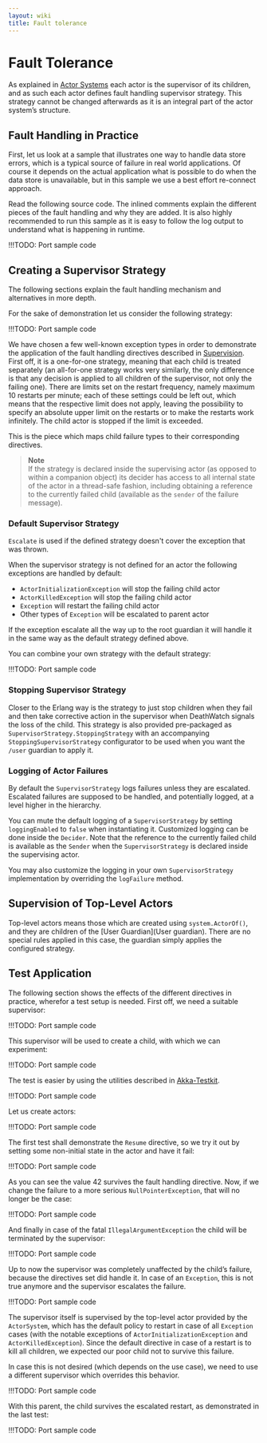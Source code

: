 ```yaml
---
layout: wiki
title: Fault tolerance
---
```

# Fault Tolerance

As explained in [Actor Systems](ActorSystem) each actor is the supervisor of its
children, and as such each actor defines fault handling supervisor strategy.
This strategy cannot be changed afterwards as it is an integral part of the
actor system’s structure.

## Fault Handling in Practice

First, let us look at a sample that illustrates one way to handle data store errors,
which is a typical source of failure in real world applications. Of course it depends
on the actual application what is possible to do when the data store is unavailable,
but in this sample we use a best effort re-connect approach.

Read the following source code. The inlined comments explain the different pieces of
the fault handling and why they are added. It is also highly recommended to run this
sample as it is easy to follow the log output to understand what is happening in runtime.

!!!TODO: Port sample code

## Creating a Supervisor Strategy

The following sections explain the fault handling mechanism and alternatives
in more depth.

For the sake of demonstration let us consider the following strategy:

!!!TODO: Port sample code

We have chosen a few well-known exception types in order to demonstrate the
application of the fault handling directives described in [Supervision](Supervision).
First off, it is a one-for-one strategy, meaning that each child is treated
separately (an all-for-one strategy works very similarly, the only difference
is that any decision is applied to all children of the supervisor, not only the
failing one). There are limits set on the restart frequency, namely maximum 10
restarts per minute; each of these settings could be left out, which means
that the respective limit does not apply, leaving the possibility to specify an
absolute upper limit on the restarts or to make the restarts work infinitely.
The child actor is stopped if the limit is exceeded.

This is the piece which maps child failure types to their corresponding directives.

> **Note**<br/>
If the strategy is declared inside the supervising actor (as opposed to
within a companion object) its decider has access to all internal state of
the actor in a thread-safe fashion, including obtaining a reference to the
currently failed child (available as the ``sender`` of the failure message).

### Default Supervisor Strategy

`Escalate` is used if the defined strategy doesn't cover the exception that was thrown.

When the supervisor strategy is not defined for an actor the following
exceptions are handled by default:

* `ActorInitializationException` will stop the failing child actor
* `ActorKilledException` will stop the failing child actor
* `Exception` will restart the failing child actor
* Other types of `Exception` will be escalated to parent actor

If the exception escalate all the way up to the root guardian it will handle it
in the same way as the default strategy defined above.

You can combine your own strategy with the default strategy:

!!!TODO: Port sample code

### Stopping Supervisor Strategy

Closer to the Erlang way is the strategy to just stop children when they fail
and then take corrective action in the supervisor when DeathWatch signals the
loss of the child. This strategy is also provided pre-packaged as
`SupervisorStrategy.StoppingStrategy` with an accompanying
`StoppingSupervisorStrategy` configurator to be used when you want the
`/user` guardian to apply it.

### Logging of Actor Failures

By default the `SupervisorStrategy` logs failures unless they are escalated.
Escalated failures are supposed to be handled, and potentially logged, at a level
higher in the hierarchy.

You can mute the default logging of a `SupervisorStrategy` by setting
`loggingEnabled` to `false` when instantiating it. Customized logging
can be done inside the `Decider`. Note that the reference to the currently
failed child is available as the `Sender` when the `SupervisorStrategy` is
declared inside the supervising actor.

You may also customize the logging in your own ``SupervisorStrategy`` implementation
by overriding the `logFailure` method.

## Supervision of Top-Level Actors

Top-level actors means those which are created using `system.ActorOf()`, and
they are children of the [User Guardian](User guardian). There are no
special rules applied in this case, the guardian simply applies the configured
strategy.

## Test Application

The following section shows the effects of the different directives in practice,
wherefor a test setup is needed. First off, we need a suitable supervisor:

!!!TODO: Port sample code

This supervisor will be used to create a child, with which we can experiment:

!!!TODO: Port sample code

The test is easier by using the utilities described in [Akka-Testkit](TestKit).

!!!TODO: Port sample code

Let us create actors:

!!!TODO: Port sample code

The first test shall demonstrate the ``Resume`` directive, so we try it out by
setting some non-initial state in the actor and have it fail:

!!!TODO: Port sample code

As you can see the value 42 survives the fault handling directive. Now, if we
change the failure to a more serious `NullPointerException`, that will no
longer be the case:

!!!TODO: Port sample code

And finally in case of the fatal `IllegalArgumentException` the child will be
terminated by the supervisor:

!!!TODO: Port sample code

Up to now the supervisor was completely unaffected by the child’s failure,
because the directives set did handle it. In case of an ``Exception``, this is not
true anymore and the supervisor escalates the failure.

!!!TODO: Port sample code

The supervisor itself is supervised by the top-level actor provided by the
`ActorSystem`, which has the default policy to restart in case of all
`Exception` cases (with the notable exceptions of
`ActorInitializationException` and `ActorKilledException`). Since the
default directive in case of a restart is to kill all children, we expected our poor
child not to survive this failure.

In case this is not desired (which depends on the use case), we need to use a
different supervisor which overrides this behavior.

!!!TODO: Port sample code

With this parent, the child survives the escalated restart, as demonstrated in
the last test:

!!!TODO: Port sample code
